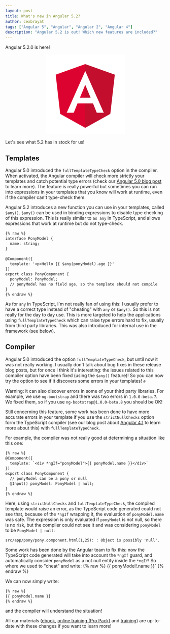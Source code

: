 ```yaml
---
layout: post
title: What's new in Angular 5.2?
author: cexbrayat
tags: ["Angular 5", "Angular", "Angular 2", "Angular 4"]
description: "Angular 5.2 is out! Which new features are included?"
---
```


Angular 5.2.0 is here!

<p style="text-align: center;">
  <a href="https://github.com/angular/angular/blob/master/CHANGELOG.md#520-TODO">
    <img class="img-rounded img-responsive" style="max-width: 100%" src="/assets/images/angular.png" alt="Angular logo" />
  </a>
</p>

Let's see what 5.2 has in stock for us!

## Templates

Angular&nbsp;5.0 introduced the `fullTemplateTypeCheck` option in the compiler.
When activated, the Angular compiler will check more strictly your templates and catch potential type errors
(check our [Angular&nbsp;5.0 blog post](/2017/11/02/what-is-new-angular-5/) to learn more).
The feature is really powerful but sometimes you can run into expressions in your templates that you know will work at runtime,
even if the compiler can't type-check them.

Angular&nbsp;5.2 introduces a new function you can use in your templates, called `$any()`.
`$any()` can be used in binding expressions to disable type checking of this expression.
This is really similar to `as any` in TypeScript, and allows expressions that work at runtime but do not type-check.

    {% raw %}
    interface PonyModel {
      name: string;
    }

    @Component({
      template: '<p>Hello {{ $any(ponyModel).age }}'
    })
    export class PonyComponent {
      ponyModel: PonyModel;
      // ponyModel has no field age, so the template should not compile
    }
    {% endraw %}

As for `any` in TypeScript, I'm not really fan of using this:
I usually prefer to have a correct type instead of "cheating" with `any` or `$any()`.
So this is not really for the day to day use.
This is more targeted to help the applications using `fullTemplateTypeCheck`
which can raise type errors hard to fix, usually from third party libraries.
This was also introduced for internal use in the framework (see below).

## Compiler

Angular&nbsp;5.0 introduced the option `fullTemplateTypeCheck`,
but until now it was not really working.
I usually don't talk about bug fixes in these release blog posts,
but for once I think it's interesting: the issues related to this compiler option
have been fixed (using the `$any()` feature)!
So you can now try the option to see if it discovers some errors in your templates! ✊

Warning: it can also discover errors in some of your third party libraries.
For example, we use `ng-bootstrap` and there was two errors in `1.0.0-beta.7`.
We fixed them, so if you use `ng-bootstrap@1.0.0-beta.8` you should be OK!

Still concerning this feature, some work has been done to have more accurate errors in your template if you use the `strictNullChecks` option form the TypeScript compiler (see our blog post about [Angular&nbsp;4.1](/2017/04/28/what-is-new-angular-4.1/) to learn more about this) with `fullTemplateTypeCheck`.

For example, the compiler was not really good at determining a situation like this one:

    {% raw %}
    @Component({
      template: `<div *ngIf="ponyModel">{{ ponyModel.name }}</div>`
    })
    export class PonyComponent {
      // ponyModel can be a pony or null
      @Input() ponyModel: PonyModel | null;
    }
    {% endraw %}

Here, using `strictNullChecks` and `fullTemplateTypeCheck`, the compiled template would raise an error,
as the TypeScript code generated could not see that, because of the `*ngIf` wrapping it,
the evaluation of `ponyModel.name` was safe.
The expression is only evaluated if `ponyModel` is not null, so there is no risk,
but the compiler could not see it and was considering `ponyModel` to be `PonyModel | null`:

    src/app/pony/pony.component.html(1,25): : Object is possibly 'null'.

Some work has been done by the Angular team to fix this:
now the TypeScript code generated will take into account the `*ngIf` guard,
and automatically consider `ponyModel` as a not null entity inside the `*ngIf`!
So where we used to "cheat" and write:
    {% raw %}
    {{ ponyModel!.name }}`
    {% endraw %}

We can now simply write:

    {% raw %}
    {{ ponyModel.name }}
    {% endraw %}

and the compiler will understand the situation!


All our materials ([ebook](https://books.ninja-squad.com/angular), [online training (Pro Pack)](https://angular-exercises.ninja-squad.com/) and [training](http://ninja-squad.com/training/angular)) are up-to-date with these changes if you want to learn more!
